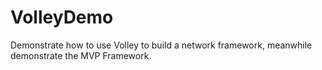 # VolleyDemo
Demonstrate how to use Volley to build a network framework, meanwhile demonstrate the MVP Framework.
